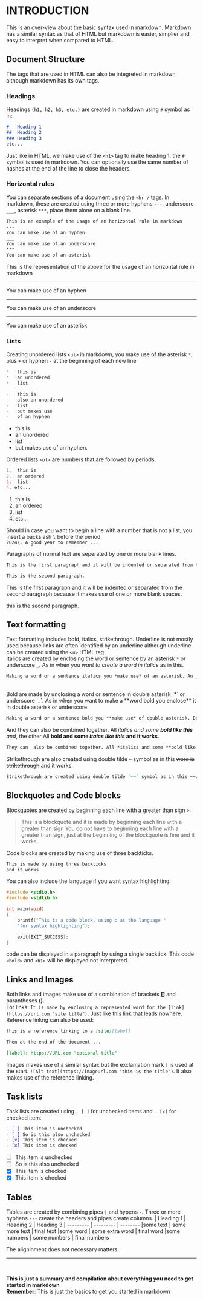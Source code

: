 # INTRODUCTION

This is an over-view about the basic syntax used in markdown. Markdown has a similar syntax as
that of HTML but markdown is easier, simplier and easy to interpret when compared to HTML.

## Document Structure

The tags that are used in HTML can also be integreted in markdown although markdown has its own tags.

### Headings

Headings `(h1, h2, h3, etc.)` are created in markdown using `#` symbol as in:

```markdown
#   Heading 1
##  Heading 2
### Heading 3
etc...
```

Just like in HTML, we make use of the `<h1>` tag to make heading 1, the `#` symbol is used in markdown. You can optionally use the same number of hashes at the end of the line to close the headers.

### Horizontal rules

You can separate sections of a document using the `<hr /` tags. In markdown, these are created using three or more hyphens `---`, underscore `___`, asterisk `***`, place them alone on a blank line.

```markdown
This is an example of the usage of an horizontal rule in markdown
---
You can make use of an hyphen
___
You can make use of an underscore
***
You can make use of an asterisk
```

This is the representation of the above for the usage of an horizontal rule in markdown

---
You can make use of an hyphen

___
You can make use of an underscore

***
You can make use of an asterisk

### Lists

Creating unordered lists `<ul>` in markdown, you make use of the asterisk `*`, plus `+` or hyphen `-` at the beginning of each new line

```markdown
*   this is
*   an unordered
*   list

-   this is
-   also an unordered
-   list
-   but makes use
-   of an hyphen
```

- this is
- an unordered
- list
- but makes use of an hyphen.

Ordered lists `<ol>` are numbers that are followed by periods.

```markdown
1.  this is
2.  an ordered
3.  list
4. etc...
```

1. this is
2. an ordered
3. list
4. etc...

Should in case you want to begin a line with a number that is not a list, you insert a backslash `\` before the period.<br />
`2024\. A good year to remember ...`

Paragraphs of normal text are seperated by one or more blank lines.

```markdown
This is the first paragraph and it will be indented or separated from the second paragraph because it makes use of one or more blank spaces.

This is the second paragraph.
```

This is the first paragraph and it will be indented or separated from the second paragraph because it makes use of one or more blank spaces.

this is the second paragraph.

## Text formatting

Text formatting includes bold, italics, strikethrough. Underline is not mostly used because links are often identified by an underline although underline can be created using the `<u>` HTML tag.
<br />
Italics are created by enclosing the word or sentence by an asterisk `*` or underscore `_`. As in when you *want to create a word in italics* as in this.

```markdown
Making a word or a sentence italics you *make use* of an asterisk. An _underscore also does_ the same function.
```

<br />
Bold are made by unclosing a word or sentence in double asterisk `*` or underscore `_`. As in when you want to make a **word bold you enclose** it in double asterisk or underscore.

```markdown
Making a word or a sentence bold you **make use* of double asterisk. Double __underscore can also be_ used for the same function.
```

And they can  also be combined together. All *italics and some **bold like this** and*, the other All **bold and some *itaics like this* and it works**.

```markdown
They can  also be combined together. All *italics and some **bold like this** and*, the other All **bold and some *itaics like this* and it works**.
```

Strikethrough are also created using double tilde `~` symbol as in this ~~word is strikethrough~~ and it works.

```markdown
Strikethrough are created using double tilde `~~` symbol as in this ~~word is strikethrough~~ and it works.
```

## Blockquotes and Code blocks

Blockquotes are created by beginning each line with a greater than sign `>`.
> This is a blockquote and it is made by beginning each line with a greater than sign
> You do not have to beginning each line with a greater than sign, just at the beginning of the blockquote is fine
> and it works

Code blocks are created by making use of three backticks.

```markdown
This is made by using three backticks
and it works
```

You can also include the language if you want syntax highlighting.

```c
#include <stdio.h>
#include <stdlib.h>

int main(void)
{
    printf("This is a code block, using c as the language "
    "for syntax highlighting");

    exit(EXIT_SUCCESS);
}
```

code can be displayed in a paragraph by using a single backtick.
This code `<bold>` and `<h1>` will be displayed not interpreted.

## Links and Images

Both links and images make use of a combination of brackets **[]** and parantheses **()**. <br />
For links: `It is made by enclosing a represented word for the [link](https://url.com "site title")`.
Just like this [link](https://url.com "site title") that leads nowhere.
<br />
Reference linkng can also be used:

```markdown
this is a reference linking to a [site][label]

Then at the end of the document ...

[label]: https://URL.com "optional title"
```

Images makes use of a similar syntax but the exclamation mark `!` is used at the start.
`![Alt text](https://imageurl.com "this is the title")`. It also makes use of the reference linking.

## Task lists

Task lists are created using `- [ ]` for unchecked items and `- [x]` for checked item.

```markdown
- [ ] This item is unchecked
- [ ] So is this also unchecked
- [x] This item is checked
- [x] This item is checked
```

- [ ] This item is unchecked
- [ ] So is this also unchecked
- [x] This item is checked
- [x] This item is checked

## Tables

Tables are created by combining pipes `|` and hypens `-`. Three or more hyphens `---` create the headers and pipes create columns.
| Heading 1 | Heading 2 | Heading 3
| --------- | --------- | --------
|some text  | some more text | final text
|some word  | some extra word | final word
|some numbers  | some numbers | final numbers

The aligninment does not necessary matters.

<hr /> <br />

**This is just a summary and compilation about everything you need to get started in markdown** <br />
**Remember**: This is just the basics to get you started in markdown
